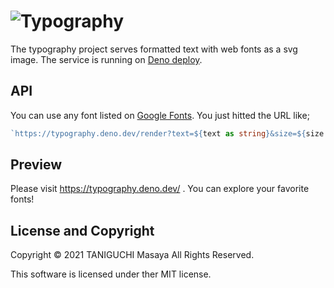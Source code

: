 # ![Typography](https://typography.deno.dev/render?text=Typography&size=30&family=Lobster&weight=400)

The typography project serves formatted text with web fonts as a svg image.
The service is running on [Deno deploy](https://deno.com/deploy).

## API

You can use any font listed on [Google Fonts](https://fonts.google.com/). You just hitted the URL like;

```ts
`https://typography.deno.dev/render?text=${text as string}&size=${size as number}&family=${family as string}&weight=${weight as number}`
```

## Preview

Please visit https://typography.deno.dev/ . You can explore your favorite fonts!

## License and Copyright

Copyright &copy; 2021 TANIGUCHI Masaya All Rights Reserved.

This software is licensed under ther MIT license.
